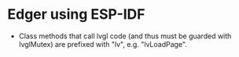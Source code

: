 # Edger using ESP-IDF

- Class methods that call lvgl code (and thus must be guarded with lvglMutex) are prefixed with "lv", e.g. "lvLoadPage".
